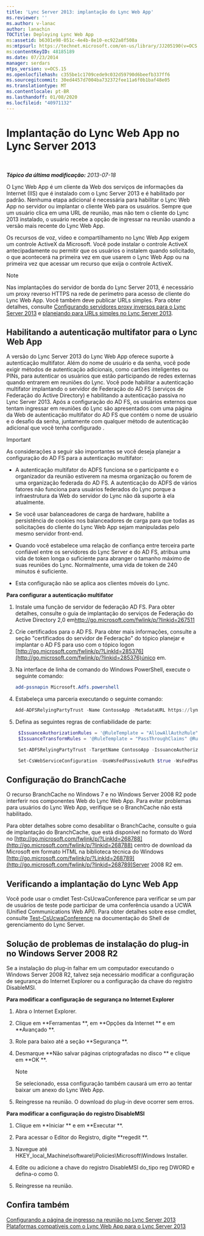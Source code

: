 ```yaml
---
title: 'Lync Server 2013: implantação do Lync Web App'
ms.reviewer: ''
ms.author: v-lanac
author: lanachin
TOCTitle: Deploying Lync Web App
ms:assetid: b6301e98-051c-4e4b-8e10-ec922a8f508a
ms:mtpsurl: https://technet.microsoft.com/en-us/library/JJ205190(v=OCS.15)
ms:contentKeyID: 48185189
ms.date: 07/23/2014
manager: serdars
mtps_version: v=OCS.15
ms.openlocfilehash: c355be1c1709cede9c032d59790d6beefb337ff6
ms.sourcegitcommit: 30ed4457d7004ba732372fee11a6f0b1baf48e05
ms.translationtype: MT
ms.contentlocale: pt-BR
ms.lasthandoff: 01/08/2020
ms.locfileid: "40971132"
---
```

<div data-xmlns="http://www.w3.org/1999/xhtml">

<div class="topic" data-xmlns="http://www.w3.org/1999/xhtml" data-msxsl="urn:schemas-microsoft-com:xslt" data-cs="http://msdn.microsoft.com/en-us/">

<div data-asp="http://msdn2.microsoft.com/asp">

# <a name="deploying-lync-web-app-in-lync-server-2013"></a>Implantação do Lync Web App no Lync Server 2013

</div>

<div id="mainSection">

<div id="mainBody">

<span> </span>

_**Tópico da última modificação:** 2013-07-18_

O Lync Web App é um cliente da Web dos serviços de informações da Internet (IIS) que é instalado com o Lync Server 2013 e é habilitado por padrão. Nenhuma etapa adicional é necessária para habilitar o Lync Web App no servidor ou implantar o cliente Web para os usuários. Sempre que um usuário clica em uma URL de reunião, mas não tem o cliente do Lync 2013 instalado, o usuário recebe a opção de ingressar na reunião usando a versão mais recente do Lync Web App.

Os recursos de voz, vídeo e compartilhamento no Lync Web App exigem um controle ActiveX da Microsoft. Você pode instalar o controle ActiveX antecipadamente ou permitir que os usuários o instalem quando solicitado, o que acontecerá na primeira vez em que usarem o Lync Web App ou na primeira vez que acessar um recurso que exija o controle ActiveX.

<div class=" ">


> [!NOTE]  
> Nas implantações do servidor de borda do Lync Server 2013, é necessário um proxy reverso HTTPS na rede de perímetro para acesso de cliente do Lync Web App. Você também deve publicar URLs simples. Para obter detalhes, consulte <A href="lync-server-2013-setting-up-reverse-proxy-servers.md">Configurando servidores proxy inversos para o Lync Server 2013</A> e <A href="lync-server-2013-planning-for-simple-urls.md">planejando para URLs simples no Lync Server 2013</A>.



</div>

<div>

## <a name="enabling-multi-factor-authentication-for-lync-web-app"></a>Habilitando a autenticação multifator para o Lync Web App

A versão do Lync Server 2013 do Lync Web App oferece suporte à autenticação multifator. Além do nome de usuário e da senha, você pode exigir métodos de autenticação adicionais, como cartões inteligentes ou PINs, para autenticar os usuários que estão participando de redes externas quando entrarem em reuniões do Lync. Você pode habilitar a autenticação multifator implantando o servidor de Federação do AD FS (serviços de Federação do Active Directory) e habilitando a autenticação passiva no Lync Server 2013. Após a configuração do AD FS, os usuários externos que tentam ingressar em reuniões do Lync são apresentados com uma página da Web de autenticação multifator do AD FS que contém o nome de usuário e o desafio da senha, juntamente com qualquer método de autenticação adicional que você tenha configurado .

<div class=" ">


> [!IMPORTANT]  
> As considerações a seguir são importantes se você deseja planejar a configuração do AD FS para a autenticação multifator: 
> <UL>
> <LI>
> <P>A autenticação multifator do ADFS funciona se o participante e o organizador da reunião estiverem na mesma organização ou forem de uma organização federada do AD FS. A autenticação do ADFS de vários fatores não funciona para usuários federados do Lync porque a infraestrutura da Web do servidor do Lync não dà suporte à ela atualmente.</P>
> <LI>
> <P>Se você usar balanceadores de carga de hardware, habilite a persistência de cookies nos balanceadores de carga para que todas as solicitações do cliente do Lync Web App sejam manipuladas pelo mesmo servidor front-end.</P>
> <LI>
> <P>Quando você estabelece uma relação de confiança entre terceira parte confiável entre os servidores do Lync Server e do AD FS, atribua uma vida de token longa o suficiente para abranger o tamanho máximo de suas reuniões do Lync. Normalmente, uma vida de token de 240 minutos é suficiente.</P>
> <LI>
> <P>Esta configuração não se aplica aos clientes móveis do Lync.</P></LI></UL>



</div>

**Para configurar a autenticação multifator**

1.  Instale uma função de servidor de federação AD FS. Para obter detalhes, consulte o guia de implantação do serviços de Federação do Active Directory 2,0 em<http://go.microsoft.com/fwlink/p/?linkid=267511>

2.  Crie certificados para o AD FS. Para obter mais informações, consulte a seção "certificados do servidor de Federação" do tópico planejar e implantar o AD FS para uso com o tópico logon [http://go.microsoft.com/fwlink/p/?LinkId=285376](http://go.microsoft.com/fwlink/p/?linkid=285376)único em.

3.  Na interface de linha de comando do Windows PowerShell, execute o seguinte comando:
    ```powershell
    add-pssnapin Microsoft.Adfs.powershell
    ```
4.  Estabeleça uma parceria executando o seguinte comando:
    ```powershell
    Add-ADFSRelyingPartyTrust -Name ContosoApp -MetadataURL https://lyncpool.contoso.com/passiveauth/federationmetadata/2007-06/federationmetadata.xml
     ```
5.  Defina as seguintes regras de confiabilidade de parte:
    
       ```powershell
        $IssuanceAuthorizationRules = '@RuleTemplate = "AllowAllAuthzRule" => issue(Type = "http://schemas.contoso.com/authorization/claims/permit", Value = "true");'
        $IssuanceTransformRules = '@RuleTemplate = "PassThroughClaims" @RuleName = "Sid" c:[Type == "http://schemas.contoso.com/ws/2008/06/identity/claims/primarysid"]=> issue(claim = c);'
       ```
    
       ```powershell
        Set-ADFSRelyingPartyTrust -TargetName ContosoApp -IssuanceAuthorizationRules $IssuanceAuthorizationRules -IssuanceTransformRules $IssuanceTransformRules
       ```
    
       ```powershell
        Set-CsWebServiceConfiguration -UseWsFedPassiveAuth $true -WsFedPassiveMetadataUri https://dc.contoso.com/federationmetadata/2007-06/federationmetadata.xml
       ```

</div>

<div>

## <a name="branchcache-configuration"></a>Configuração do BranchCache

O recurso BranchCache no Windows 7 e no Windows Server 2008 R2 pode interferir nos componentes Web do Lync Web App. Para evitar problemas para usuários do Lync Web App, verifique se o BranchCache não está habilitado.

Para obter detalhes sobre como desabilitar o BranchCache, consulte o guia de implantação do BranchCache, que está disponível no formato do Word no [http://go.microsoft.com/fwlink/p/?LinkId=268788](http://go.microsoft.com/fwlink/p/?linkid=268788) centro de download da Microsoft em formato HTML na biblioteca técnica do Windows [http://go.microsoft.com/fwlink/p/?LinkId=268789](http://go.microsoft.com/fwlink/p/?linkid=268789)Server 2008 R2 em.

</div>

<div>

## <a name="verifying-lync-web-app-deployment"></a>Verificando a implantação do Lync Web App

Você pode usar o cmdlet Test-CsUcwaConference para verificar se um par de usuários de teste pode participar de uma conferência usando a UCWA (Unified Communications Web API). Para obter detalhes sobre esse cmdlet, consulte [Test-CsUcwaConference](https://docs.microsoft.com/powershell/module/skype/Test-CsUcwaConference) na documentação do Shell de gerenciamento do Lync Server.

</div>

<div>

## <a name="troubleshooting-plug-in-installation-on-windows-server2008r2"></a>Solução de problemas de instalação do plug-in no Windows Server 2008 R2

Se a instalação do plug-in falhar em um computador executando o Windows Server 2008 R2, talvez seja necessário modificar a configuração de segurança do Internet Explorer ou a configuração da chave do registro DisableMSI.

**Para modificar a configuração de segurança no Internet Explorer**

1.  Abra o Internet Explorer.

2.  Clique em **Ferramentas **, em **Opções da Internet ** e em **Avançado **.

3.  Role para baixo até a seção **Segurança **.

4.  Desmarque **Não salvar páginas criptografadas no disco ** e clique em **OK **.
    
    <div class=" ">
    

    > [!NOTE]  
    > Se selecionado, essa configuração também causará um erro ao tentar baixar um anexo do Lync Web App.

    
    </div>

5.  Reingresse na reunião. O download do plug-in deve ocorrer sem erros.

**Para modificar a configuração do registro DisableMSI**

1.  Clique em  **Iniciar ** e em  **Executar **.

2.  Para acessar o Editor do Registro, digite **regedit **.

3.  Navegue até HKEY\_local\_Machine\\software\\\\Policies\\Microsoft\\Windows Installer.

4.  Edite ou adicione a chave do registro DisableMSI do\_tipo reg DWORD e defina-o como 0.

5.  Reingresse na reunião.

</div>

<div>

## <a name="see-also"></a>Confira também


[Configurando a página de ingresso na reunião no Lync Server 2013](lync-server-2013-configuring-the-meeting-join-page.md)  
[Plataformas compatíveis com o Lync Web App para o Lync Server 2013](lync-server-2013-lync-web-app-supported-platforms.md)  
  

</div>

</div>

<span> </span>

</div>

</div>

</div>


